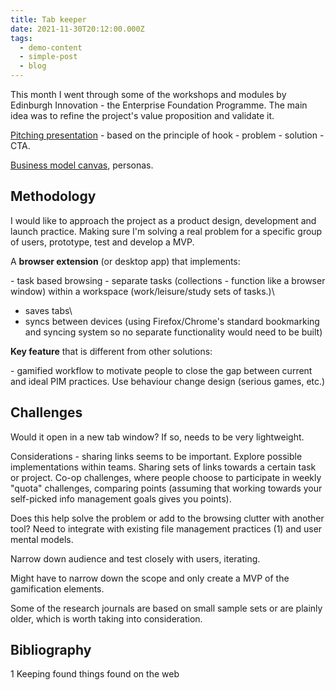 ```yaml
---
title: Tab keeper
date: 2021-11-30T20:12:00.000Z
tags:
  - demo-content
  - simple-post
  - blog
---
```

This month I went through some of the workshops and modules by Edinburgh Innovation - the Enterprise Foundation Programme. The main idea was to refine the project's value proposition and validate it.

[Pitching presentation](https://uoe-my.sharepoint.com/:p:/g/personal/s2006146_ed_ac_uk/EdsnWsi7L7VFseh1RwkPegEBR2SZuhV_zVToD29xDlmQCg?e=bl2BLJ) - based on the principle of hook - problem - solution - CTA.

[Business model canvas](https://app.validatestartup.com/bmcs/2679), personas.

## Methodology

I would like to approach the project as a product design, development and launch practice. Making sure I'm solving a real problem for a specific group of users, prototype, test and develop a MVP.

A **browser extension** (or desktop app) that implements:

\- task based browsing - separate tasks (collections - function like a browser window) within a workspace (work/leisure/study sets of tasks.)\

* saves tabs\
* syncs between devices (using Firefox/Chrome's standard bookmarking and syncing system so no separate functionality would need to be built)

**Key feature** that is different from other solutions:

\- gamified workflow to motivate people to close the gap between current and ideal PIM practices. Use behaviour change design (serious games, etc.) 

## Challenges

Would it open in a new tab window? If so, needs to be very lightweight.

Considerations - sharing links seems to be important. Explore possible implementations within teams. Sharing sets of links towards a certain task or project. Co-op challenges, where people choose to participate in weekly "quota" challenges, comparing points (assuming that working towards your self-picked info management goals gives you points).

Does this help solve the problem or add to the browsing clutter with another tool? Need to integrate with existing file management practices (1) and user mental models.

Narrow down audience and test closely with users, iterating.

Might have to narrow down the scope and only create a MVP of the gamification elements. 

Some of the research journals are based on small sample sets or are plainly older, which is worth taking into consideration.



## Bibliography

1 Keeping found things found on the web